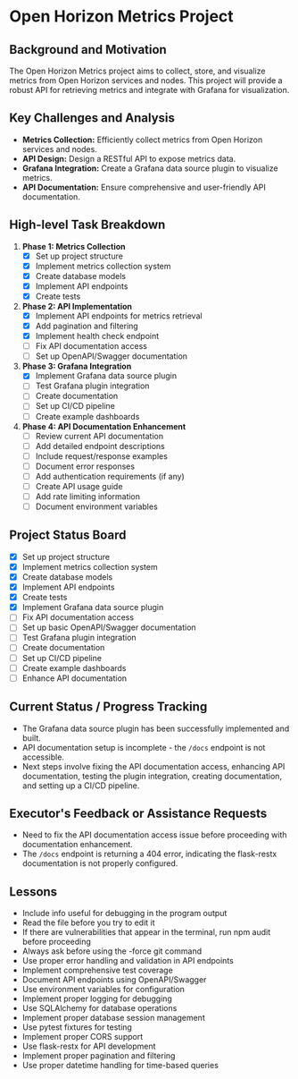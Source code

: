 # Open Horizon Metrics Project

## Background and Motivation
The Open Horizon Metrics project aims to collect, store, and visualize metrics from Open Horizon services and nodes. This project will provide a robust API for retrieving metrics and integrate with Grafana for visualization.

## Key Challenges and Analysis
- **Metrics Collection:** Efficiently collect metrics from Open Horizon services and nodes.
- **API Design:** Design a RESTful API to expose metrics data.
- **Grafana Integration:** Create a Grafana data source plugin to visualize metrics.
- **API Documentation:** Ensure comprehensive and user-friendly API documentation.

## High-level Task Breakdown
1. **Phase 1: Metrics Collection**
   - [x] Set up project structure
   - [x] Implement metrics collection system
   - [x] Create database models
   - [x] Implement API endpoints
   - [x] Create tests

2. **Phase 2: API Implementation**
   - [x] Implement API endpoints for metrics retrieval
   - [x] Add pagination and filtering
   - [x] Implement health check endpoint
   - [ ] Fix API documentation access
   - [ ] Set up OpenAPI/Swagger documentation

3. **Phase 3: Grafana Integration**
   - [x] Implement Grafana data source plugin
   - [ ] Test Grafana plugin integration
   - [ ] Create documentation
   - [ ] Set up CI/CD pipeline
   - [ ] Create example dashboards

4. **Phase 4: API Documentation Enhancement**
   - [ ] Review current API documentation
   - [ ] Add detailed endpoint descriptions
   - [ ] Include request/response examples
   - [ ] Document error responses
   - [ ] Add authentication requirements (if any)
   - [ ] Create API usage guide
   - [ ] Add rate limiting information
   - [ ] Document environment variables

## Project Status Board
- [x] Set up project structure
- [x] Implement metrics collection system
- [x] Create database models
- [x] Implement API endpoints
- [x] Create tests
- [x] Implement Grafana data source plugin
- [ ] Fix API documentation access
- [ ] Set up basic OpenAPI/Swagger documentation
- [ ] Test Grafana plugin integration
- [ ] Create documentation
- [ ] Set up CI/CD pipeline
- [ ] Create example dashboards
- [ ] Enhance API documentation

## Current Status / Progress Tracking
- The Grafana data source plugin has been successfully implemented and built.
- API documentation setup is incomplete - the `/docs` endpoint is not accessible.
- Next steps involve fixing the API documentation access, enhancing API documentation, testing the plugin integration, creating documentation, and setting up a CI/CD pipeline.

## Executor's Feedback or Assistance Requests
- Need to fix the API documentation access issue before proceeding with documentation enhancement.
- The `/docs` endpoint is returning a 404 error, indicating the flask-restx documentation is not properly configured.

## Lessons
- Include info useful for debugging in the program output
- Read the file before you try to edit it
- If there are vulnerabilities that appear in the terminal, run npm audit before proceeding
- Always ask before using the -force git command
- Use proper error handling and validation in API endpoints
- Implement comprehensive test coverage
- Document API endpoints using OpenAPI/Swagger
- Use environment variables for configuration
- Implement proper logging for debugging
- Use SQLAlchemy for database operations
- Implement proper database session management
- Use pytest fixtures for testing
- Implement proper CORS support
- Use flask-restx for API development
- Implement proper pagination and filtering
- Use proper datetime handling for time-based queries 